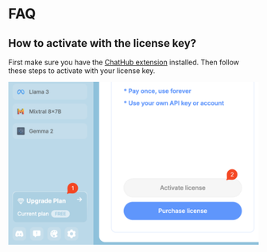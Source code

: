 # FAQ

## How to activate with the license key?

First make sure you have the [ChatHub extension](https://chromewebstore.google.com/detail/chathub-gpt-4-gemini-clau/iaakpnchhognanibcahlpcplchdfmgma) installed. Then follow these steps to activate with your license key.

![](../assets/activation.png)
